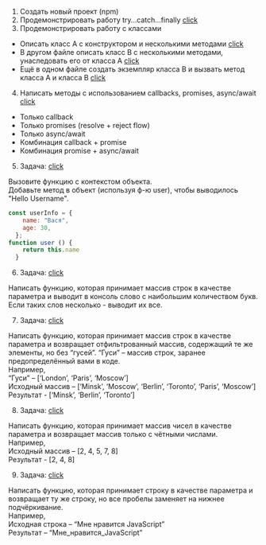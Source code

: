 1.  Создать новый проект (npm)
2.  Продемонстрировать работу try…catch…finally [click](./2.js)
3.  Продемонстрировать работу с классами
- Описать класс A с конструктором и несколькими методами [click](./3_1.js)
- В другом файле описать класс B с несколькими методами, унаследовать его от класса A [click](./3_2.js)
- Ещё в одном файле создать экземпляр класса В и вызвать метод класса A и класса B [click](./3_3.js)
4.  Написать методы с использованием callbacks, promises, async/await [click](./4.js)
- Только callback
- Только promises (resolve + reject flow)
- Только async/await
- Комбинация callback + promise
- Комбинация promise + async/await
5. Задача: [click](./5.js)

 Вызовите функцию с контекстом объекта.\
 Добавьте метод в объект (используя ф-ю user), чтобы выводилось "Hello Username".
```javascript
const userInfo = {
    name: "Вася",
    age: 30,
  };
function user () {
    return this.name
  }
```
6.  Задача: [click](./6.js)

Написать функцию, которая принимает массив строк в качестве параметра и выводит в консоль слово с наибольшим количеством букв. \
Если таких слов несколько - выводит их все.

7.  Задача: [click](./7.js)

Написать функцию, которая принимает массив строк в качестве параметра и возвращает отфильтрованный массив, содержащий те же элементы, но без “гусей”.
“Гуси” – массив строк, заранее предопределённый вами в коде.\
Например,\
“Гуси” – [‘London’, ‘Paris’, ‘Moscow’]\
Исходный массив – [‘Minsk’, ‘Moscow’, ‘Berlin’, ‘Toronto’, ‘Paris’, ‘Moscow’]\
Результат - [‘Minsk’, ‘Berlin’, ‘Toronto’]

8.  Задача: [click](./8.js)

Написать функцию, которая принимает массив чисел в качестве параметра и возвращает массив только с чётными числами.\
Например,\
Исходный массив – [2, 4, 5, 7, 8]\
Результат - [2, 4, 8]

9.  Задача: [click](./9.js)

Написать функцию, которая принимает строку в качестве параметра и возвращает ту же строку, но все пробелы заменяет на нижнее подчёркивание.\
Например,\
Исходная строка – “Мне нравится JavaScript”\
Результат – “Мне_нравится_JavaScript”
